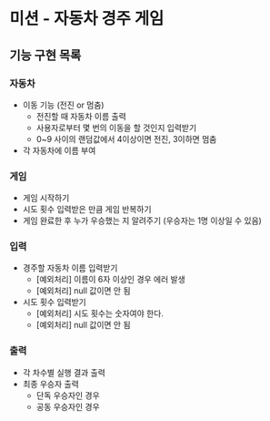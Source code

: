 # 미션 - 자동차 경주 게임

## 기능 구현 목록
### 자동차
- 이동 기능 (전진 or 멈춤) 
    - 전진할 때 자동차 이름 출력
    - 사용자로부터 몇 번의 이동을 할 것인지 입력받기
    - 0~9 사이의 랜덤값에서 4이상이면 전진, 3이하면 멈춤
- 각 자동차에 이름 부여
    
### 게임
- 게임 시작하기
- 시도 횟수 입력받은 만큼 게임 반복하기
- 게임 완료한 후 누가 우승했는 지 알려주기 (우승자는 1명 이상일 수 있음)

### 입력
- 경주할 자동차 이름 입력받기
    - [예외처리] 이름이 6자 이상인 경우 에러 발생
    - [예외처리] null 값이면 안 됨
- 시도 횟수 입력받기
    - [예외처리] 시도 횟수는 숫자여야 한다.
    - [예외처리] null 값이면 안 됨

### 출력
- 각 차수별 실행 결과 출력
- 최종 우승자 출력
    - 단독 우승자인 경우
    - 공동 우승자인 경우